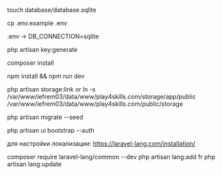touch database/database.sqlite

cp .env.example .env

.env -> DB_CONNECTION=sqlite

php artisan key:generate

composer install

npm install && npm run dev

php artisan storage:link or ln -s /var/www/iefrem03/data/www/play4skills.com/storage/app/public /var/www/iefrem03/data/www/play4skills.com/public/storage

php artisan migrate --seed

php artisan ui bootstrap --auth

для настройки локализации:
https://laravel-lang.com/installation/

composer require laravel-lang/common --dev
php artisan lang:add fr
php artisan lang:update
